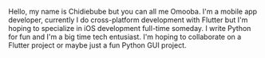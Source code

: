 Hello, my name is Chidiebube but you can all me Omooba. I'm a mobile app developer, currently I do cross-platform development with Flutter but I'm hoping to specialize in iOS development full-time someday. I write Python for fun and I'm a big time tech entusiast.
I'm hoping to collaborate on a Flutter project or maybe just a fun Python GUI project.


<!---
Omoobaba/Omoobaba is a ✨ special ✨ repository because its `README.md` (this file) appears on your GitHub profile.
You can click the Preview link to take a look at your changes.
--->

